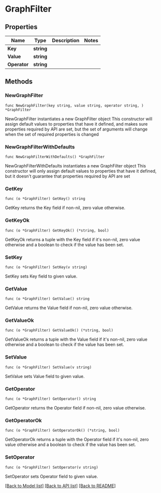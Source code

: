 # GraphFilter

## Properties

Name | Type | Description | Notes
------------ | ------------- | ------------- | -------------
**Key** | **string** |  | 
**Value** | **string** |  | 
**Operator** | **string** |  | 

## Methods

### NewGraphFilter

`func NewGraphFilter(key string, value string, operator string, ) *GraphFilter`

NewGraphFilter instantiates a new GraphFilter object
This constructor will assign default values to properties that have it defined,
and makes sure properties required by API are set, but the set of arguments
will change when the set of required properties is changed

### NewGraphFilterWithDefaults

`func NewGraphFilterWithDefaults() *GraphFilter`

NewGraphFilterWithDefaults instantiates a new GraphFilter object
This constructor will only assign default values to properties that have it defined,
but it doesn't guarantee that properties required by API are set

### GetKey

`func (o *GraphFilter) GetKey() string`

GetKey returns the Key field if non-nil, zero value otherwise.

### GetKeyOk

`func (o *GraphFilter) GetKeyOk() (*string, bool)`

GetKeyOk returns a tuple with the Key field if it's non-nil, zero value otherwise
and a boolean to check if the value has been set.

### SetKey

`func (o *GraphFilter) SetKey(v string)`

SetKey sets Key field to given value.


### GetValue

`func (o *GraphFilter) GetValue() string`

GetValue returns the Value field if non-nil, zero value otherwise.

### GetValueOk

`func (o *GraphFilter) GetValueOk() (*string, bool)`

GetValueOk returns a tuple with the Value field if it's non-nil, zero value otherwise
and a boolean to check if the value has been set.

### SetValue

`func (o *GraphFilter) SetValue(v string)`

SetValue sets Value field to given value.


### GetOperator

`func (o *GraphFilter) GetOperator() string`

GetOperator returns the Operator field if non-nil, zero value otherwise.

### GetOperatorOk

`func (o *GraphFilter) GetOperatorOk() (*string, bool)`

GetOperatorOk returns a tuple with the Operator field if it's non-nil, zero value otherwise
and a boolean to check if the value has been set.

### SetOperator

`func (o *GraphFilter) SetOperator(v string)`

SetOperator sets Operator field to given value.



[[Back to Model list]](../README.md#documentation-for-models) [[Back to API list]](../README.md#documentation-for-api-endpoints) [[Back to README]](../README.md)


